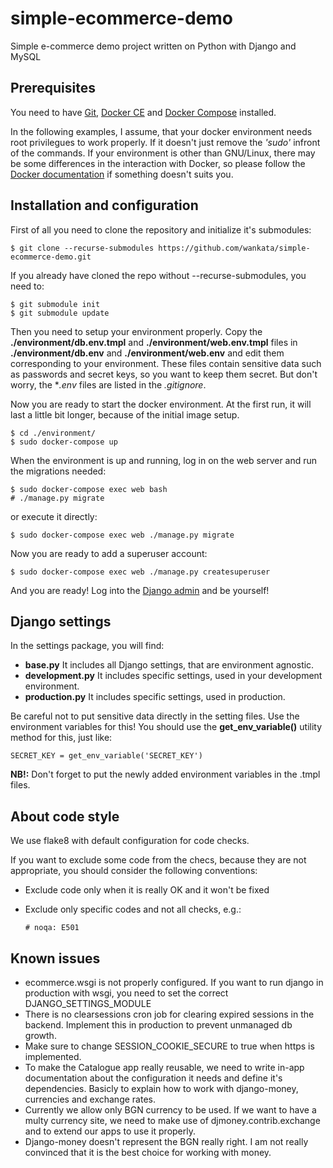simple-ecommerce-demo
=====================

Simple e-commerce demo project written on Python with Django and MySQL

Prerequisites
------------------------------

You need to have [Git](https://git-scm.com/), [Docker CE](https://docs.docker.com/install/ "Install Docker CE") and [Docker
Compose](https://docs.docker.com/compose/install/ "Install Docker Compose") installed.

In the following examples, I assume, that your docker environment needs root privilegues to work properly. If it doesn't
just remove the *'sudo'* infront of the commands. If your environment is other than GNU/Linux, there may be some
differences in the interaction with Docker, so please follow the [Docker documentation](https://docs.docker.com/) if
something doesn't suits you.

Installation and configuration
------------------------------

First of all you need to clone the repository and initialize it's submodules:

    $ git clone --recurse-submodules https://github.com/wankata/simple-ecommerce-demo.git

If you already have cloned the repo without --recurse-submodules, you need to:

    $ git submodule init
    $ git submodule update

Then you need to setup your environment properly. Copy the **./environment/db.env.tmpl** and **./environment/web.env.tmpl** files in **./environment/db.env** and
**./environment/web.env** and edit them corresponding to your environment. These files contain sensitive data such as passwords and
secret keys, so you want to keep them secret. But don't worry, the **.env* files are listed in the *.gitignore*.

Now you are ready to start the docker environment. At the first run, it will last a little bit longer, because of the
initial image setup.

    $ cd ./environment/
    $ sudo docker-compose up

When the environment is up and running, log in on the web server and run the migrations needed:

    $ sudo docker-compose exec web bash
    # ./manage.py migrate

or execute it directly:

    $ sudo docker-compose exec web ./manage.py migrate

Now you are ready to add a superuser account:

    $ sudo docker-compose exec web ./manage.py createsuperuser

And you are ready! Log into the [Django admin](http://127.0.0.1:8000/admin/) and be yourself!

Django settings
---------------

In the settings package, you will find:
  * **base.py**
  It includes all Django settings, that are environment agnostic.
  * **development.py**
  It includes specific settings, used in your development environment.
  * **production.py**
  It includes specific settings, used in production.

Be careful not to put sensitive data directly in the setting files. Use the environment variables for this!
You should use the **get_env_variable()** utility method for this, just like:

    SECRET_KEY = get_env_variable('SECRET_KEY')

**NB!:** Don't forget to put the newly added environment variables in the .tmpl files.

About code style
----------------

We use flake8 with default configuration for code checks.

If you want to exclude some code from the checs, because they are not appropriate, you should consider the following
conventions:
  * Exclude code only when it is really OK and it won't be fixed
  * Exclude only specific codes and not all checks, e.g.:

        # noqa: E501

Known issues
------------
  * ecommerce.wsgi is not properly configured. If you want to run django in production with wsgi, you need to set the
    correct DJANGO_SETTINGS_MODULE
  * There is no clearsessions cron job for clearing expired sessions in the backend. Implement this in production to
    prevent unmanaged db growth.
  * Make sure to change SESSION_COOKIE_SECURE to true when https is implemented.
  * To make the Catalogue app really reusable, we need to write in-app documentation about the configuration it needs
    and define it's dependencies. Basicly to explain how to work with django-money, currencies and exchange rates.
  * Currently we allow only BGN currency to be used. If we want to have a multy currency site, we need to make use of
    djmoney.contrib.exchange and to extend our apps to use it properly.
  * Django-money doesn't represent the BGN really right. I am not really convinced that it is the best choice for
    working with money.
